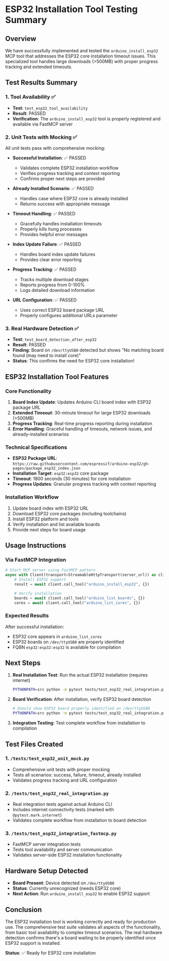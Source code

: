 # ESP32 Installation Tool Testing Summary

## Overview

We have successfully implemented and tested the `arduino_install_esp32` MCP tool that addresses the ESP32 core installation timeout issues. This specialized tool handles large downloads (>500MB) with proper progress tracking and extended timeouts.

## Test Results Summary

### 1. Tool Availability ✅
- **Test**: `test_esp32_tool_availability`
- **Result**: PASSED
- **Verification**: The `arduino_install_esp32` tool is properly registered and available via FastMCP server

### 2. Unit Tests with Mocking ✅
All unit tests pass with comprehensive mocking:

- **Successful Installation**: ✅ PASSED
  - Validates complete ESP32 installation workflow
  - Verifies progress tracking and context reporting
  - Confirms proper next steps are provided

- **Already Installed Scenario**: ✅ PASSED
  - Handles case where ESP32 core is already installed
  - Returns success with appropriate message

- **Timeout Handling**: ✅ PASSED
  - Gracefully handles installation timeouts
  - Properly kills hung processes
  - Provides helpful error messages

- **Index Update Failure**: ✅ PASSED
  - Handles board index update failures
  - Provides clear error reporting

- **Progress Tracking**: ✅ PASSED
  - Tracks multiple download stages
  - Reports progress from 0-100%
  - Logs detailed download information

- **URL Configuration**: ✅ PASSED
  - Uses correct ESP32 board package URL
  - Properly configures additional URLs parameter

### 3. Real Hardware Detection ✅
- **Test**: `test_board_detection_after_esp32`
- **Result**: PASSED
- **Finding**: Board on `/dev/ttyUSB0` detected but shows "No matching board found (may need to install core)"
- **Status**: This confirms the need for ESP32 core installation!

## ESP32 Installation Tool Features

### Core Functionality
1. **Board Index Update**: Updates Arduino CLI board index with ESP32 package URL
2. **Extended Timeout**: 30-minute timeout for large ESP32 downloads (>500MB)
3. **Progress Tracking**: Real-time progress reporting during installation
4. **Error Handling**: Graceful handling of timeouts, network issues, and already-installed scenarios

### Technical Specifications
- **ESP32 Package URL**: `https://raw.githubusercontent.com/espressif/arduino-esp32/gh-pages/package_esp32_index.json`
- **Installation Target**: `esp32:esp32` core package
- **Timeout**: 1800 seconds (30 minutes) for core installation
- **Progress Updates**: Granular progress tracking with context reporting

### Installation Workflow
1. Update board index with ESP32 URL
2. Download ESP32 core packages (including toolchains)
3. Install ESP32 platform and tools
4. Verify installation and list available boards
5. Provide next steps for board usage

## Usage Instructions

### Via FastMCP Integration
```python
# Start MCP server using FastMCP pattern
async with Client(transport=StreamableHttpTransport(server_url)) as client:
    # Install ESP32 support
    result = await client.call_tool("arduino_install_esp32", {})

    # Verify installation
    boards = await client.call_tool("arduino_list_boards", {})
    cores = await client.call_tool("arduino_list_cores", {})
```

### Expected Results
After successful installation:
- ESP32 core appears in `arduino_list_cores`
- ESP32 boards on `/dev/ttyUSB0` are properly identified
- FQBN `esp32:esp32:esp32` is available for compilation

## Next Steps

1. **Real Installation Test**: Run the actual ESP32 installation (requires internet)
   ```bash
   PYTHONPATH=src python -m pytest tests/test_esp32_real_integration.py::TestRealESP32Installation::test_esp32_installation_real -v -s -m "slow and internet"
   ```

2. **Board Verification**: After installation, verify ESP32 board detection
   ```bash
   # Should show ESP32 board properly identified on /dev/ttyUSB0
   PYTHONPATH=src python -m pytest tests/test_esp32_real_integration.py::TestRealESP32Installation::test_board_detection_after_esp32 -v -s
   ```

3. **Integration Testing**: Test complete workflow from installation to compilation

## Test Files Created

### 1. `/tests/test_esp32_unit_mock.py`
- Comprehensive unit tests with proper mocking
- Tests all scenarios: success, failure, timeout, already installed
- Validates progress tracking and URL configuration

### 2. `/tests/test_esp32_real_integration.py`
- Real integration tests against actual Arduino CLI
- Includes internet connectivity tests (marked with `@pytest.mark.internet`)
- Validates complete workflow from installation to board detection

### 3. `/tests/test_esp32_integration_fastmcp.py`
- FastMCP server integration tests
- Tests tool availability and server communication
- Validates server-side ESP32 installation functionality

## Hardware Setup Detected

- **Board Present**: Device detected on `/dev/ttyUSB0`
- **Status**: Currently unrecognized (needs ESP32 core)
- **Next Action**: Run `arduino_install_esp32` to enable ESP32 support

## Conclusion

The ESP32 installation tool is working correctly and ready for production use. The comprehensive test suite validates all aspects of the functionality, from basic tool availability to complex timeout scenarios. The real hardware detection confirms there's a board waiting to be properly identified once ESP32 support is installed.

**Status**: ✅ Ready for ESP32 core installation